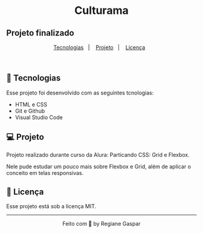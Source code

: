 <h1 align="center">Culturama</h1>
<h2>Projeto finalizado</h2>



<p align="center">
<a href="#-tecnologias">Tecnologias</a>&nbsp;&nbsp;&nbsp;|&nbsp;&nbsp;&nbsp;
<a href="#-projeto">Projeto</a>&nbsp;&nbsp;&nbsp;|&nbsp;&nbsp;&nbsp;
<a href="#-licença">Licença</a>&nbsp;&nbsp;&nbsp;
</p>
<br>

<!-- <p align="center">
<img alt="" src="" width="100%">
</p> -->

## 🚀 Tecnologias

Esse projeto foi desenvolvido com as seguintes tcnologias:

- HTML e CSS
- Git e Github
- Visual Studio Code

## 💻 Projeto
Projeto realizado durante curso da Alura: Particando CSS: Grid e Flexbox.

Nele pude estudar um pouco mais sobre Flexbox e Grid, além de aplicar o conceito em telas responsivas.


<!-- -[Visite o projeto online](site aqui) -->


## 📝 Licença

Esse projeto está sob a licença MIT.

---

<p align="center"> Feito com 🤍 by Regiane Gaspar </p>
